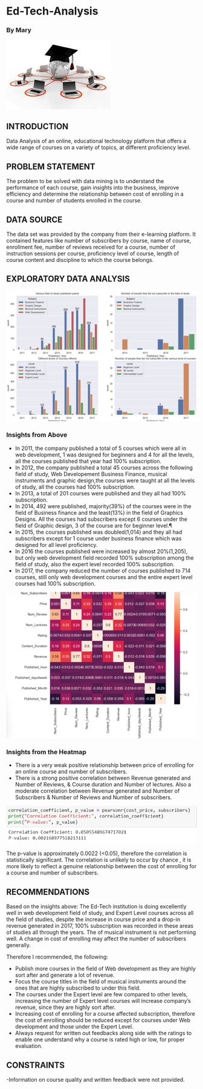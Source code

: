 # Ed-Tech-Analysis

### By Mary

![](https://github.com/PharmMary/Ed-Tech-Analysis/blob/main/edtech%20image.jpg)
## INTRODUCTION
Data Analysis of an online, educational technology platform that offers a wide range of courses on a variety of topics, at different proficiency level.  

## PROBLEM STATEMENT
The problem to be solved with data mining is to understand the performance of each course, gain insights into the business, improve efficiency and determine the relationship between cost of enrolling in a course and number of students enrolled in the course.

## DATA SOURCE
 The data set was provided by the company from their e-learning platform. It contained features like number of subscribers by course, name of course, enrollment fee, number of reviews received for a course, number of instruction sessions per course, proficiency level of course, length of course content and discipline to which the course belongs.
 
 ## EXPLORATORY DATA ANALYSIS
![](https://github.com/PharmMary/Ed-Tech-Analysis/blob/main/Ed.png)
 ### Insights from Above
- In 2011, the company published a total of 5 courses which were all in web development, 1 was designed for beginners and 4 for all the levels, all the courses published that year had 100% subscription.
- In 2012, the company published a total 45 courses across the following field of study, Web Developement Business Finance, musical instruments and graphic design,the courses were taught at all the levels of study, all the courses had 100% subscription.
- In 2013, a total of 201 courses were published and they all had 100% subscription.
- In 2014, 492 were published, majority(39%) of the courses were in the field of Business finance and the least(13%) in the field of Graphics Designs. All the courses had subscribers except 6 courses under the field of Graphic design, 3 of the course are for beginner level.¶
- In 2015, the courses published was doubled(1,014) and they all had subscribers except for 1 course under business finance which was designed for all level proficiency.
- In 2016 the courses published were increased by almost 20%(1,205), but only web development field recorded 100% subscription among the field of study, also the expert level recorded 100% subscription.
- In 2017, the company reduced the number of courses published to 714 courses, still only web development courses and the entire expert level courses had 100% subscription.
  
![](https://github.com/PharmMary/Ed-Tech-Analysis/blob/main/Ed_b.png)
  ### Insights from the Heatmap
- There is a very weak positive relationship between price of enrolling for an online course and number of subscribers.
- There is a strong positive correlation between Revenue generated and Number of Reviews, & Course duration and Number of lectures. Also a moderate correlation between Revenue generated and Number of Subscribers & Number of Reviews and Number of subscribers.
  
![](https://github.com/PharmMary/Ed-Tech-Analysis/blob/main/Ed_c.png)

The p-value is approximately 0.0022 (<0.05), therefore the correlation is statistically significant. The correlation is unlikely to occur by chance , it is more likely to reflect a genuine relationship between the cost of enrolling for a course and number of subscribers.

## RECOMMENDATIONS
Based on the insights above:
The Ed-Tech institution is doing excellently well in web development field of study, and Expert Level courses across all the field of studies, despite the increase in course price and a drop-in revenue generated in 2017, 100% subscription was recorded in these areas of studies all through the years. The of musical instrument is not performing well. A change in cost of enrolling may affect the number of subscribers generally.

Therefore I recommended, the following:

- Publish more courses in the field of Web development as they are highly sort after and generate a lot of revenue.
- Focus the course titles in the field of musical instruments around the ones that are highly subscribed to under this field.
- The courses under the Expert level are few compared to other levels, increasing the number of Expert level courses will increase company’s revenue, since they are highly sort after.
- Increasing cost of enrolling for a course affected subscription, therefore the cost of enrolling should be reduced except for courses under Web development and those under the Expert Level.
- Always request for written out feedbacks along side with the ratings to enable one understand why a course is rated high or low, for proper evaluation.

## CONSTRAINTS
-Information on course quality and written feedback were not provided.
​



